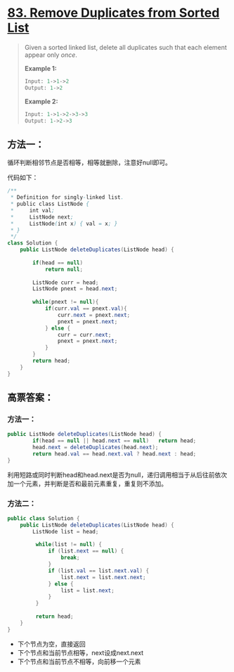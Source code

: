# [83. Remove Duplicates from Sorted List][1]

> Given a sorted linked list, delete all duplicates such that each element appear only *once*.
>
> **Example 1:**
>
> ```java
> Input: 1->1->2
> Output: 1->2
> ```
>
> **Example 2:**
>
> ```java
> Input: 1->1->2->3->3
> Output: 1->2->3
> ```



## 方法一：

循环判断相邻节点是否相等，相等就删除，注意好null即可。

代码如下：

```java
/**
 * Definition for singly-linked list.
 * public class ListNode {
 *     int val;
 *     ListNode next;
 *     ListNode(int x) { val = x; }
 * }
 */
class Solution {
    public ListNode deleteDuplicates(ListNode head) {
        
        if(head == null)
            return null;
        
        ListNode curr = head;
        ListNode pnext = head.next;
        
        while(pnext != null){
            if(curr.val == pnext.val){
                curr.next = pnext.next;
                pnext = pnext.next;
            } else {
                curr = curr.next;    
                pnext = pnext.next;
            }
        }
        return head;
    }
}
```



## 高票答案：

### 方法一：

```java
public ListNode deleteDuplicates(ListNode head) {
        if(head == null || head.next == null)	return head;
        head.next = deleteDuplicates(head.next);
        return head.val == head.next.val ? head.next : head;
}
```

利用短路或同时判断head和head.next是否为null，递归调用相当于从后往前依次加一个元素，并判断是否和最前元素重复，重复则不添加。



### 方法二：

```java
public class Solution {
    public ListNode deleteDuplicates(ListNode head) {
        ListNode list = head;
         
         while(list != null) {
        	 if (list.next == null) {
        		 break;
        	 }
        	 if (list.val == list.next.val) {
        		 list.next = list.next.next;
        	 } else {
        		 list = list.next;
        	 }
         }
         
         return head;
    }
}
```

* 下个节点为空，直接返回
* 下个节点和当前节点相等，next设成next.next
* 下个节点和当前节点不相等，向前移一个元素



[1]:https://leetcode.com/problems/remove-duplicates-from-sorted-list/